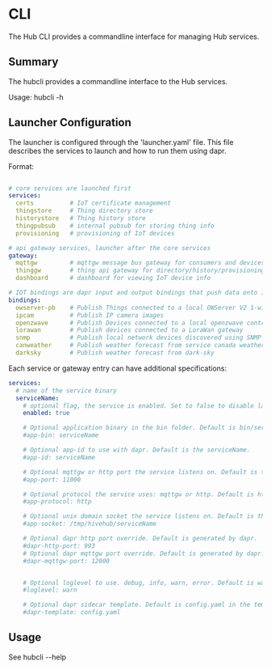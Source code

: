 # CLI

The Hub CLI provides a commandline interface for managing Hub services.

## Summary

The hubcli provides a commandline interface to the Hub services.

Usage:
  hubcli -h   



## Launcher Configuration

The launcher is configured through the 'launcher.yaml' file. This file describes the services to launch and how to run them using dapr.

Format:

```yaml

# core services are launched first 
services:
  certs          # IoT certificate management
  thingstore     # Thing directory store
  historystore   # Thing history store
  thingpubsub    # internal pubsub for storing thing info
  provisioning   # provisioning of IoT devices

# api gateway services, launcher after the core services
gateway:
  mqttgw         # mqttgw message bus gateway for consumers and devices
  thinggw        # thing api gateway for directory/history/provisioning
  dashboard      # dashboard for viewing IoT device info

# IOT bindings are dapr input and output bindings that push data onto internal message bus
bindings:
  owserver-pb    # Publish Things connected to a local OWServer V2 1-wire gateway
  ipcam          # Publish IP camera images
  openzwave      # Publish Devices connected to a local openzwave controller
  lorawan        # Publish devices connected to a LoraWan gateway
  snmp           # Publish local network devices discovered using SNMP
  canweather     # Publish weather forecast from service canada weather API
  darksky        # Publish weather forecast from dark-sky
```

Each service or gateway entry can have additional specifications:

```yaml
services:
  # name of the service binary
  serviceName:
    # optional flag, the service is enabled. Set to false to disable launching the service.
    enabled: true

    # Optional application binary in the bin folder. Default is bin/serviceName
    #app-bin: serviceName

    # Optional app-id to use with dapr. Default is the serviceName.
    #app-id: serviceName

    # Optional mqttgw or http port the service listens on. Default is to use an app-socket. 
    #app-port: 11000

    # Optional protocol the service uses: mqttgw or http. Default is http.
    #app-protocol: http

    # Optional unix domain socket the service listens on. Default is the unix domain socket using the serviceName. 
    #app-socket: /tmp/hivehub/serviceName

    # Optional dapr http port override. Default is generated by dapr.
    #dapr-http-port: 993
    # Optional dapr mqttgw port override. Default is generated by dapr.
    #dapr-mqttgw-port: 12000


    # Optional loglevel to use. debug, info, warn, error. Default is warn
    #loglevel: warn

    # Optional dapr sidecar template. Default is config.yaml in the template directory  
    #dapr-template: config.yaml
```

## Usage

See hubcli --help 

